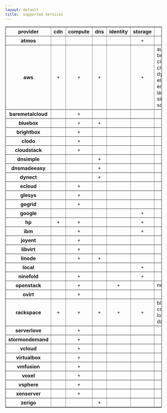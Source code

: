 ```yaml
---
layout: default
title:  Supported Services
---
```


<table border='1'>
  <tr><th>provider</th><th>cdn</th><th>compute</th><th>dns</th><th>identity</th><th>storage</th><th>other</th></tr>
  <tr><th>atmos</th><td></td><td></td><td></td><td></td><td style='text-align: center;'>+</td><td></td></tr>
  <tr><th>aws</th><td style='text-align: center;'>+</td><td style='text-align: center;'>+</td><td style='text-align: center;'>+</td><td></td><td style='text-align: center;'>+</td><td>auto_scaling, beanstalk, cloud_formation, cloud_watch, dynamodb, elasticache, elb, emr, glacier, iam, rds, ses, simpledb, sns, sqs, sts</td></tr>
  <tr><th>baremetalcloud</th><td></td><td style='text-align: center;'>+</td><td></td><td></td><td></td><td></td></tr>
  <tr><th>bluebox</th><td></td><td style='text-align: center;'>+</td><td style='text-align: center;'>+</td><td></td><td></td><td></td></tr>
  <tr><th>brightbox</th><td></td><td style='text-align: center;'>+</td><td></td><td></td><td></td><td></td></tr>
  <tr><th>clodo</th><td></td><td style='text-align: center;'>+</td><td></td><td></td><td></td><td></td></tr>
  <tr><th>cloudstack</th><td></td><td style='text-align: center;'>+</td><td></td><td></td><td></td><td></td></tr>
  <tr><th>dnsimple</th><td></td><td></td><td style='text-align: center;'>+</td><td></td><td></td><td></td></tr>
  <tr><th>dnsmadeeasy</th><td></td><td></td><td style='text-align: center;'>+</td><td></td><td></td><td></td></tr>
  <tr><th>dynect</th><td></td><td></td><td style='text-align: center;'>+</td><td></td><td></td><td></td></tr>
  <tr><th>ecloud</th><td></td><td style='text-align: center;'>+</td><td></td><td></td><td></td><td></td></tr>
  <tr><th>glesys</th><td></td><td style='text-align: center;'>+</td><td></td><td></td><td></td><td></td></tr>
  <tr><th>gogrid</th><td></td><td style='text-align: center;'>+</td><td></td><td></td><td></td><td></td></tr>
  <tr><th>google</th><td></td><td></td><td></td><td></td><td style='text-align: center;'>+</td><td></td></tr>
  <tr><th>hp</th><td style='text-align: center;'>+</td><td style='text-align: center;'>+</td><td></td><td></td><td style='text-align: center;'>+</td><td></td></tr>
  <tr><th>ibm</th><td></td><td style='text-align: center;'>+</td><td></td><td></td><td style='text-align: center;'>+</td><td></td></tr>
  <tr><th>joyent</th><td></td><td style='text-align: center;'>+</td><td></td><td></td><td></td><td></td></tr>
  <tr><th>libvirt</th><td></td><td style='text-align: center;'>+</td><td></td><td></td><td></td><td></td></tr>
  <tr><th>linode</th><td></td><td style='text-align: center;'>+</td><td style='text-align: center;'>+</td><td></td><td></td><td></td></tr>
  <tr><th>local</th><td></td><td></td><td></td><td></td><td style='text-align: center;'>+</td><td></td></tr>
  <tr><th>ninefold</th><td></td><td style='text-align: center;'>+</td><td></td><td></td><td style='text-align: center;'>+</td><td></td></tr>
  <tr><th>openstack</th><td></td><td style='text-align: center;'>+</td><td></td><td style='text-align: center;'>+</td><td></td><td>network</td></tr>
  <tr><th>ovirt</th><td></td><td style='text-align: center;'>+</td><td></td><td></td><td></td><td></td></tr>
  <tr><th>rackspace</th><td style='text-align: center;'>+</td><td style='text-align: center;'>+</td><td style='text-align: center;'>+</td><td style='text-align: center;'>+</td><td style='text-align: center;'>+</td><td>block_storage, compute_v2, load_balancers, databases</td></tr>
  <tr><th>serverlove</th><td></td><td style='text-align: center;'>+</td><td></td><td></td><td></td><td></td></tr>
  <tr><th>stormondemand</th><td></td><td style='text-align: center;'>+</td><td></td><td></td><td></td><td></td></tr>
  <tr><th>vcloud</th><td></td><td style='text-align: center;'>+</td><td></td><td></td><td></td><td></td></tr>
  <tr><th>virtualbox</th><td></td><td style='text-align: center;'>+</td><td></td><td></td><td></td><td></td></tr>
  <tr><th>vmfusion</th><td></td><td style='text-align: center;'>+</td><td></td><td></td><td></td><td></td></tr>
  <tr><th>voxel</th><td></td><td style='text-align: center;'>+</td><td></td><td></td><td></td><td></td></tr>
  <tr><th>vsphere</th><td></td><td style='text-align: center;'>+</td><td></td><td></td><td></td><td></td></tr>
  <tr><th>xenserver</th><td></td><td style='text-align: center;'>+</td><td></td><td></td><td></td><td></td></tr>
  <tr><th>zerigo</th><td></td><td></td><td style='text-align: center;'>+</td><td></td><td></td><td></td></tr>
</table>
